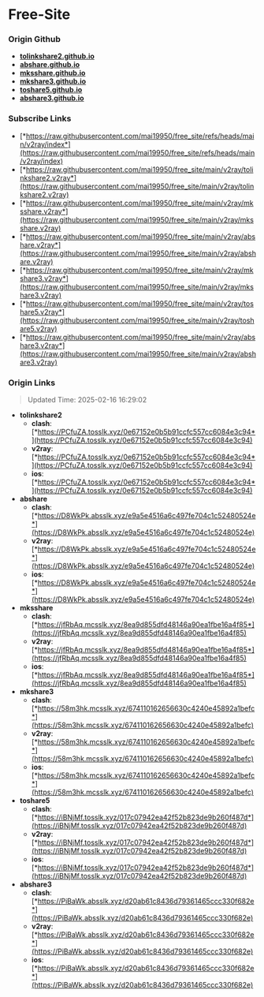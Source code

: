 # Free-Site

### Origin Github

- [**tolinkshare2.github.io**](https://github.com/tolinkshare2/tolinkshare2.github.io)
- [**abshare.github.io**](https://github.com/abshare/abshare.github.io)
- [**mksshare.github.io**](https://github.com/mksshare/mksshare.github.io)
- [**mkshare3.github.io**](https://github.com/mkshare3/mkshare3.github.io)
- [**toshare5.github.io**](https://github.com/toshare5/toshare5.github.io)
- [**abshare3.github.io**](https://github.com/abshare3/abshare3.github.io)

### Subscribe Links

- [*https://raw.githubusercontent.com/mai19950/free_site/refs/heads/main/v2ray/index*](https://raw.githubusercontent.com/mai19950/free_site/refs/heads/main/v2ray/index)
- [*https://raw.githubusercontent.com/mai19950/free_site/main/v2ray/tolinkshare2.v2ray*](https://raw.githubusercontent.com/mai19950/free_site/main/v2ray/tolinkshare2.v2ray)
- [*https://raw.githubusercontent.com/mai19950/free_site/main/v2ray/mksshare.v2ray*](https://raw.githubusercontent.com/mai19950/free_site/main/v2ray/mksshare.v2ray)
- [*https://raw.githubusercontent.com/mai19950/free_site/main/v2ray/abshare.v2ray*](https://raw.githubusercontent.com/mai19950/free_site/main/v2ray/abshare.v2ray)
- [*https://raw.githubusercontent.com/mai19950/free_site/main/v2ray/mkshare3.v2ray*](https://raw.githubusercontent.com/mai19950/free_site/main/v2ray/mkshare3.v2ray)
- [*https://raw.githubusercontent.com/mai19950/free_site/main/v2ray/toshare5.v2ray*](https://raw.githubusercontent.com/mai19950/free_site/main/v2ray/toshare5.v2ray)
- [*https://raw.githubusercontent.com/mai19950/free_site/main/v2ray/abshare3.v2ray*](https://raw.githubusercontent.com/mai19950/free_site/main/v2ray/abshare3.v2ray)

### Origin Links

> Updated Time: 2025-02-16 16:29:02

- **tolinkshare2**
  - **clash**: [*https://PCfuZA.tosslk.xyz/0e67152e0b5b91ccfc557cc6084e3c94*](https://PCfuZA.tosslk.xyz/0e67152e0b5b91ccfc557cc6084e3c94)
  - **v2ray**: [*https://PCfuZA.tosslk.xyz/0e67152e0b5b91ccfc557cc6084e3c94*](https://PCfuZA.tosslk.xyz/0e67152e0b5b91ccfc557cc6084e3c94)
  - **ios**: [*https://PCfuZA.tosslk.xyz/0e67152e0b5b91ccfc557cc6084e3c94*](https://PCfuZA.tosslk.xyz/0e67152e0b5b91ccfc557cc6084e3c94)
- **abshare**
  - **clash**: [*https://D8WkPk.absslk.xyz/e9a5e4516a6c497fe704c1c52480524e*](https://D8WkPk.absslk.xyz/e9a5e4516a6c497fe704c1c52480524e)
  - **v2ray**: [*https://D8WkPk.absslk.xyz/e9a5e4516a6c497fe704c1c52480524e*](https://D8WkPk.absslk.xyz/e9a5e4516a6c497fe704c1c52480524e)
  - **ios**: [*https://D8WkPk.absslk.xyz/e9a5e4516a6c497fe704c1c52480524e*](https://D8WkPk.absslk.xyz/e9a5e4516a6c497fe704c1c52480524e)
- **mksshare**
  - **clash**: [*https://jfRbAq.mcsslk.xyz/8ea9d855dfd48146a90ea1fbe16a4f85*](https://jfRbAq.mcsslk.xyz/8ea9d855dfd48146a90ea1fbe16a4f85)
  - **v2ray**: [*https://jfRbAq.mcsslk.xyz/8ea9d855dfd48146a90ea1fbe16a4f85*](https://jfRbAq.mcsslk.xyz/8ea9d855dfd48146a90ea1fbe16a4f85)
  - **ios**: [*https://jfRbAq.mcsslk.xyz/8ea9d855dfd48146a90ea1fbe16a4f85*](https://jfRbAq.mcsslk.xyz/8ea9d855dfd48146a90ea1fbe16a4f85)
- **mkshare3**
  - **clash**: [*https://58m3hk.mcsslk.xyz/674110162656630c4240e45892a1befc*](https://58m3hk.mcsslk.xyz/674110162656630c4240e45892a1befc)
  - **v2ray**: [*https://58m3hk.mcsslk.xyz/674110162656630c4240e45892a1befc*](https://58m3hk.mcsslk.xyz/674110162656630c4240e45892a1befc)
  - **ios**: [*https://58m3hk.mcsslk.xyz/674110162656630c4240e45892a1befc*](https://58m3hk.mcsslk.xyz/674110162656630c4240e45892a1befc)
- **toshare5**
  - **clash**: [*https://iBNjMf.tosslk.xyz/017c07942ea42f52b823de9b260f487d*](https://iBNjMf.tosslk.xyz/017c07942ea42f52b823de9b260f487d)
  - **v2ray**: [*https://iBNjMf.tosslk.xyz/017c07942ea42f52b823de9b260f487d*](https://iBNjMf.tosslk.xyz/017c07942ea42f52b823de9b260f487d)
  - **ios**: [*https://iBNjMf.tosslk.xyz/017c07942ea42f52b823de9b260f487d*](https://iBNjMf.tosslk.xyz/017c07942ea42f52b823de9b260f487d)
- **abshare3**
  - **clash**: [*https://PiBaWk.absslk.xyz/d20ab61c8436d79361465ccc330f682e*](https://PiBaWk.absslk.xyz/d20ab61c8436d79361465ccc330f682e)
  - **v2ray**: [*https://PiBaWk.absslk.xyz/d20ab61c8436d79361465ccc330f682e*](https://PiBaWk.absslk.xyz/d20ab61c8436d79361465ccc330f682e)
  - **ios**: [*https://PiBaWk.absslk.xyz/d20ab61c8436d79361465ccc330f682e*](https://PiBaWk.absslk.xyz/d20ab61c8436d79361465ccc330f682e)
